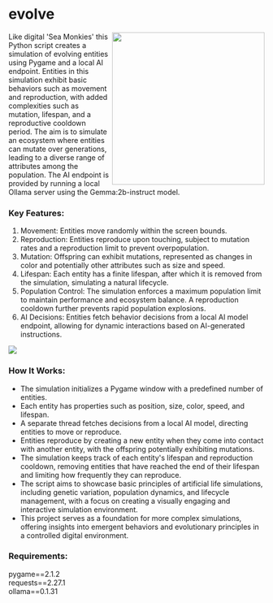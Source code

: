 <h1>evolve</h1>
<img src="https://2acrestudios.com/wp-content/uploads/2024/04/evolve.png" style="width: 300px;" align="right" />Like digital 'Sea Monkies' this Python script creates a simulation of evolving entities using Pygame and a local AI endpoint. Entities in this simulation exhibit basic behaviors such as movement and reproduction, with added complexities such as mutation, lifespan, and a reproductive cooldown period. The aim is to simulate an ecosystem where entities can mutate over generations, leading to a diverse range of attributes among the population. The AI endpoint is provided by running a local Ollama server using the Gemma:2b-instruct model.

<h3>Key Features:</h3>
<ol>
<li>Movement: Entities move randomly within the screen bounds.</li>
<li>Reproduction: Entities reproduce upon touching, subject to mutation rates and a reproduction limit to prevent overpopulation.</li>
<li>Mutation: Offspring can exhibit mutations, represented as changes in color and potentially other attributes such as size and speed.</li>
<li>Lifespan: Each entity has a finite lifespan, after which it is removed from the simulation, simulating a natural lifecycle.</li>
<li>Population Control: The simulation enforces a maximum population limit to maintain performance and ecosystem balance. A reproduction cooldown further prevents rapid population explosions.</li>
<li>AI Decisions: Entities fetch behavior decisions from a local AI model endpoint, allowing for dynamic interactions based on AI-generated instructions.</li>
</ol>
<img src="https://2acrestudios.com/wp-content/uploads/2024/05/Screenshot-2024-05-22-at-9.52.53 AM-12.png" />
<h3>How It Works:</h3>
<ul>
<li>The simulation initializes a Pygame window with a predefined number of entities.</li>
<li>Each entity has properties such as position, size, color, speed, and lifespan.</li>
<li>A separate thread fetches decisions from a local AI model, directing entities to move or reproduce.</li>
<li>Entities reproduce by creating a new entity when they come into contact with another entity, with the offspring potentially exhibiting mutations.</li>
<li>The simulation keeps track of each entity's lifespan and reproduction cooldown, removing entities that have reached the end of their lifespan and limiting how frequently they can reproduce.</li>
<li>The script aims to showcase basic principles of artificial life simulations, including genetic variation, population dynamics, and lifecycle management, with a focus on creating a visually engaging and interactive simulation environment.</li>
<li>This project serves as a foundation for more complex simulations, offering insights into emergent behaviors and evolutionary principles in a controlled digital environment.</li>
</ul>
<h3>Requirements:</h3>
pygame==2.1.2<br />
requests==2.27.1<br />
ollama==0.1.31<br />
